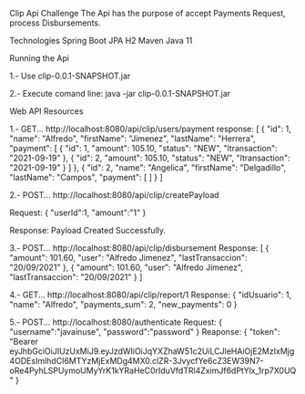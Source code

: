 Clip Api Challenge
The Api has the purpose of accept Payments Request, process Disbursements.

Technologies
Spring Boot
JPA
H2
Maven
Java 11

Running the Api

1.- Use clip-0.0.1-SNAPSHOT.jar

2.- Execute comand line: java -jar clip-0.0.1-SNAPSHOT.jar

Web API Resources

1.- GET...
http://localhost:8080/api/clip/users/payment
response:
[
    {
        "id": 1,
        "name": "Alfredo",
        "firstName": "Jimenez",
        "lastName": "Herrera",
        "payment": [
            {
                "id": 1,
                "amount": 105.10,
                "status": "NEW",
                "ltransaction": "2021-09-19"
            },
            {
                "id": 2,
                "amount": 105.10,
                "status": "NEW",
                "ltransaction": "2021-09-19"
            }
        ]
    },
    {
        "id": 2,
        "name": "Angelica",
        "firstName": "Delgadillo",
        "lastName": "Campos",
        "payment": [
        ]
    }
]

2.- POST...
http://localhost:8080/api/clip/createPayload

Request:
{
  "userId":1,
  "amount":"1"
}

Response:
Payload Created Successfully.


3.- POST...
http://localhost:8080/api/clip/disbursement
Response:
[
    {
        "amount": 101.60,
        "user": "Alfredo Jimenez",
        "lastTransaccion": "20/09/2021"
    },
    {
        "amount": 101.60,
        "user": "Alfredo Jimenez",
        "lastTransaccion": "20/09/2021"
    }
]

4.- GET...
http://localhost:8080/api/clip/report/1
Response:
{
    "idUsuario": 1,
    "name": "Alfredo",
    "payments_sum": 2,
    "new_payments": 0
}

5.- POST...
http://localhost:8080/authenticate
Request:
{
  "username":"javainuse",
  "password":"password"
}
Reaponse:
{
    "token": "Bearer eyJhbGciOiJIUzUxMiJ9.eyJzdWIiOiJqYXZhaW51c2UiLCJleHAiOjE2MzIxMjg4ODEsImlhdCI6MTYzMjExMDg4MX0.clZR-3JvycfYe6cZ3EW39N7-oRe4PyhLSPUymoUMyYrK1kYRaHeC0rIduVfdTRl4ZximJf6dPtYlx_1rp7X0UQ"
}

